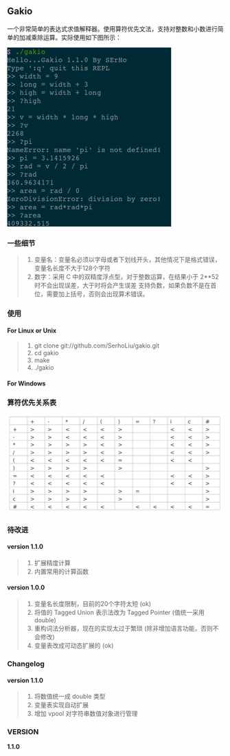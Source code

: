 ## Gakio

一个非常简单的表达式求值解释器。使用算符优先文法，支持对整数和小数进行简单的加减乘除运算。实际使用如下图所示：

![使用示例](https://github.com/SerhoLiu/gakio/raw/master/doc/eg.png)

### 一些细节

> 1. 变量名：变量名必须以字母或者下划线开头，其他情况下是格式错误，变量名长度不大于128个字符
> 2. 数字：采用 C 中的双精度浮点型，对于整数运算，在结果小于 2**52 时不会出现误差，大于时将会产生误差
     支持负数，如果负数不是在首位，需要加上括号，否则会出现算术错误。

### 使用

#### For Linux or Unix
> 1. git clone git://github.com/SerhoLiu/gakio.git
> 2. cd gakio
> 3. make
> 4. ./gakio

#### For Windows

### 算符优先关系表

![算符优先关系表](https://github.com/SerhoLiu/gakio/raw/master/doc/token.png)

### 待改进

#### version 1.1.0
> 1. 扩展精度计算
> 2. 内置常用的计算函数

#### version 1.0.0
> 1. 变量名长度限制，目前的20个字符太短 (ok)
> 2. 将值的 Tagged Union 表示法改为 Tagged Pointer (值统一采用 double)
> 3. 重构词法分析器，现在的实现太过于繁琐 (除非增加语言功能，否则不会修改)
> 4. 变量表改成可动态扩展的 (ok)

### Changelog

#### version 1.1.0
> 1. 将数值统一成 double 类型
> 2. 变量表实现自动扩展
> 3. 增加 vpool 对字符串数值对象进行管理

### VERSION

__1.1.0__